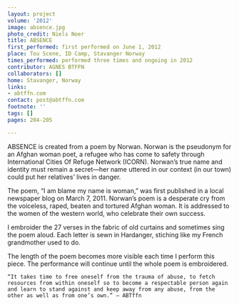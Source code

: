 ```yaml
---
layout: project
volume: '2012'
image: absence.jpg
photo_credit: Niels Noer
title: ABSENCE
first_performed: first performed on June 1, 2012
place: Tou Scene, ID Camp, Stavanger Norway
times_performed: performed three times and ongoing in 2012
contributor: AGNES BTFFN
collaborators: []
home: Stavanger, Norway
links:
- abtffn.com
contact: post@abtffn.com
footnote: ''
tags: []
pages: 204-205

---
```


ABSENCE is created from a poem by Norwan. Norwan is the pseudonym for an Afghan woman poet, a refugee who has come to safety through International Cities Of Refuge Network (ICORN). Norwan’s true name and identity must remain a secret—her name uttered in our context (in our town) could put her relatives’ lives in danger.

The poem, “I am blame my name is woman,” was first published in a local newspaper blog on March 7, 2011. Norwan’s poem is a desperate cry from the voiceless, raped, beaten and tortured Afghan woman. It is addressed to the women of the western world, who celebrate their own success.

I embroider the 27 verses in the fabric of old curtains and sometimes sing the poem aloud. Each letter is sewn in Hardanger, stiching like my French grandmother used to do.

The length of the poem becomes more visible each time I perform this piece. The performance will continue until the whole poem is embroidered.

	“It takes time to free oneself from the trauma of abuse, to fetch resources from within oneself so to become a respectable person again and learn to stand against and keep away from any abuse, from the other as well as from one’s own.” — ABTffn
